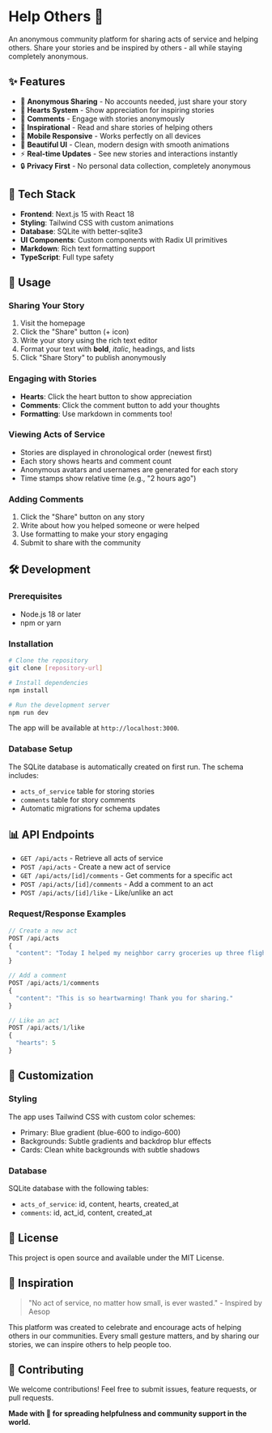 # Help Others 🤝

An anonymous community platform for sharing acts of service and helping others. Share your stories and be inspired by others - all while staying completely anonymous.

## ✨ Features

- 📝 **Anonymous Sharing** - No accounts needed, just share your story
- 💝 **Hearts System** - Show appreciation for inspiring stories  
- 💬 **Comments** - Engage with stories anonymously
- 🌟 **Inspirational** - Read and share stories of helping others
- 📱 **Mobile Responsive** - Works perfectly on all devices
- 🎨 **Beautiful UI** - Clean, modern design with smooth animations
- ⚡ **Real-time Updates** - See new stories and interactions instantly
- 🔒 **Privacy First** - No personal data collection, completely anonymous

## 🚀 Tech Stack

- **Frontend**: Next.js 15 with React 18
- **Styling**: Tailwind CSS with custom animations
- **Database**: SQLite with better-sqlite3
- **UI Components**: Custom components with Radix UI primitives
- **Markdown**: Rich text formatting support
- **TypeScript**: Full type safety

## 📱 Usage

### Sharing Your Story

1. Visit the homepage
2. Click the "Share" button (+ icon)
3. Write your story using the rich text editor
4. Format your text with **bold**, *italic*, headings, and lists
5. Click "Share Story" to publish anonymously

### Engaging with Stories

- **Hearts**: Click the heart button to show appreciation
- **Comments**: Click the comment button to add your thoughts
- **Formatting**: Use markdown in comments too!

### Viewing Acts of Service

- Stories are displayed in chronological order (newest first)
- Each story shows hearts and comment count
- Anonymous avatars and usernames are generated for each story
- Time stamps show relative time (e.g., "2 hours ago")

### Adding Comments

1. Click the "Share" button on any story
2. Write about how you helped someone or were helped
3. Use formatting to make your story engaging
4. Submit to share with the community

## 🛠️ Development

### Prerequisites

- Node.js 18 or later
- npm or yarn

### Installation

```bash
# Clone the repository
git clone [repository-url]

# Install dependencies
npm install

# Run the development server
npm run dev
```

The app will be available at `http://localhost:3000`.

### Database Setup

The SQLite database is automatically created on first run. The schema includes:

- `acts_of_service` table for storing stories
- `comments` table for story comments
- Automatic migrations for schema updates

## 📊 API Endpoints

- `GET /api/acts` - Retrieve all acts of service
- `POST /api/acts` - Create a new act of service
- `GET /api/acts/[id]/comments` - Get comments for a specific act
- `POST /api/acts/[id]/comments` - Add a comment to an act
- `POST /api/acts/[id]/like` - Like/unlike an act

### Request/Response Examples

```javascript
// Create a new act
POST /api/acts
{
  "content": "Today I helped my neighbor carry groceries up three flights of stairs..."
}

// Add a comment
POST /api/acts/1/comments
{
  "content": "This is so heartwarming! Thank you for sharing."
}

// Like an act
POST /api/acts/1/like
{
  "hearts": 5
}
```

## 🎨 Customization

### Styling

The app uses Tailwind CSS with custom color schemes:
- Primary: Blue gradient (blue-600 to indigo-600)
- Backgrounds: Subtle gradients and backdrop blur effects
- Cards: Clean white backgrounds with subtle shadows

### Database

SQLite database with the following tables:
- `acts_of_service`: id, content, hearts, created_at
- `comments`: id, act_id, content, created_at

## 📄 License

This project is open source and available under the MIT License.

## 💝 Inspiration

> "No act of service, no matter how small, is ever wasted." - Inspired by Aesop

This platform was created to celebrate and encourage acts of helping others in our communities. Every small gesture matters, and by sharing our stories, we can inspire others to help people too.

## 🌟 Contributing

We welcome contributions! Feel free to submit issues, feature requests, or pull requests.

**Made with 💙 for spreading helpfulness and community support in the world.**
